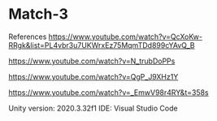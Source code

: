 # Match-3
References
https://www.youtube.com/watch?v=QcXoKw-RRgk&list=PL4vbr3u7UKWrxEz75MqmTDd899cYAvQ_B

https://www.youtube.com/watch?v=N_trubDoPPs

https://www.youtube.com/watch?v=QgP_J9XHz1Y

https://www.youtube.com/watch?v=_EmwV98r4RY&t=358s

Unity version: 2020.3.32f1
IDE: Visual Studio Code
